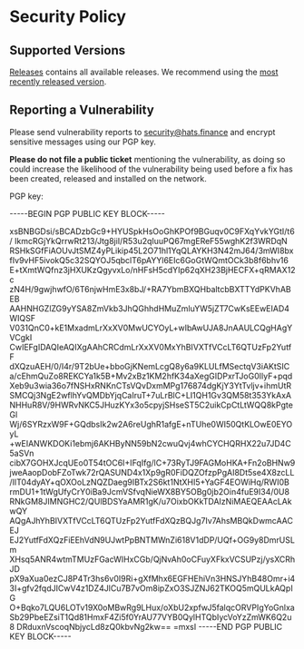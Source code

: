 # Security Policy

## Supported Versions

[Releases](https://github.com/hats-finance/hats/releases/) contains all available releases. We recommend using the [most recently released version]([https://github.com/hats-finance/hats/releases/](https://github.com/hats-finance/hats/releases/)latest).

## Reporting a Vulnerability

Please send vulnerability reports to [security@hats.finance](security@hats.finance) and encrypt sensitive messages using our PGP key.

**Please do not file a public ticket** mentioning the vulnerability, as doing so could increase the likelihood of the vulnerability being used before a fix has been created, released and installed on the network.


PGP key:

-----BEGIN PGP PUBLIC KEY BLOCK-----

xsBNBGDsi/sBCADzbGc9+HYUSpkHsOoGhKPOf9BGuqv0C9FXqYvkYGtI/t6/
IkmcRGjYkQrrwRt213/Jtg8jiI/R53u2qIuuPQ67mgEReF55wghK2f3WRDqN
RSHkSGfFiAOUvJtSMZ4yPLikip45L2O71hl1YqQLAYKH3N42mJ64/3mWI8bx
fIv9vHF5ivokQ5c32SQYOJ5qbclT6pAYYl6EIc6GoGtWQmtOCk3b8f6bhv16
E+tXmtWQfnz3jHXUKzQgyvxLo/nHFsH5cdYIp62qXH23BjHECFX+qRMAX12c
zN4H/9gwjhwfO/6T6njwHmE3x8bJ/+RA7YbmBXQHbaltcbBXTTYdPKVhABEB
AAHNHGZlZG9yYSA8ZmVkb3JhQGhhdHMuZmluYW5jZT7CwKsEEwEIAD4WIQSF
V031QnC0+kE1MxadmLrXxXV0MwUCYOyL+wIbAwUJA8JnAAULCQgHAgYVCgkI
CwIEFgIDAQIeAQIXgAAhCRCdmLrXxXV0MxYhBIVXTfVCcLT6QTUzFp2YutfF
dXQzuAEH/0/I4r/9T2bUe+bboGjKNemLcgQ8y6a9KLULfMSectqV3iAKtSIC
a/cEhmQuZo8REKCYa1k5B+Mv2xBz1KM2hfK34aXegGIDPxrTJoG0IlyF+pqd
Xeb9u3wia36o7fNSHxRNKnCTsVQvDxmMPg176874dgKjY3YtTvljv+ihmUtR
SMCQj3NgE2wflhYvQMDbYjqCaIruT+7uLrBlC+LI1QH1Gv3QM58t353YkAxA
NHHuR8V/9HWRvNKC5JHuzKYx3o5cpyjSHseST5C2uikCpCtLtWQQ8kPgteGl
Wj/6SYRzxW9F+GQdbsIk2w2A6reUghR1afgE+nTUhe0WI50QtKLOwE0EYOyL
+wEIANWKDOKi1ebmj6AKHByNN59bN2cwuQvj4whCYCHQRHX22u7JD4C5aSVn
cibX7GOHXJcqUEo0T54tOC6I+IFqIfg/lC+73RyTJ9FAGMoHKA+Fn2oBHNw9
jweAaopDobFZoTwk72rQASUND4x1Xp9gR0FiDQZOfzpPgAI8Dt5se4X8zcLL
/IlT04dyAY+qOXOoLzNQZDaeg9IBTx2S6kt1NtXHI5+YaGF4EOWiHq/RWI0B
rmDU1+1tWgUfyCrY0iBa9JcmVSfvqNieWX8BY5OBg0jb2Oin4fuE9I34/0U8
RNkGM8JIMNGHC2/QUlBDSYaAMR1gK/u7OixbOKkTDAIzNiMAEQEAAcLAkwQY
AQgAJhYhBIVXTfVCcLT6QTUzFp2YutfFdXQzBQJg7Iv7AhsMBQkDwmcAACEJ
EJ2YutfFdXQzFiEEhVdN9UJwtPpBNTMWnZi618V1dDP/UQf+OG9y8DmrUSLm
XHsq5ANR4wtmTMUzFGacWIHxCGb/QjNvAh0oCFuyXFkxVCSUPzj/ysXCRhJD
pX9aXua0ezCJ8P4Tr3hs6v0I9Ri+gXfMhx6EGFHEhiVn3HNSJYhB48Omr+i4
3I+gfv2fqdJICwV4z1DZ4JlCu7B7vOm8ipZxO3SJZNJ62TKOQ5mQULkAQpIG
O+Bqko7LQU6LOTv19X0oMBwRg9LHux/oXbU2xpfwJ5falqcORVPIgYoGnlxa
Sb29PbeEZsiT1Qd81HmxF4Zi5f0YrAU77VYB0QylHTQbIycVoYzZmWK6Q2u8
DRduxnVscoqNbjycLd8zQ0kbvNg2kw==
=mxsI
-----END PGP PUBLIC KEY BLOCK-----
